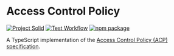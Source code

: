 # Access Control Policy

[![Project Solid](https://img.shields.io/badge/Project-Solid-7C4DFF.svg)](https://solidproject.org/)
[![Test Workflow](https://github.com/solid-contrib/access-control-policy/actions/workflows/ci.yml/badge.svg?branch=main)](https://github.com/solid-contrib/access-control-policy/actions/workflows/ci.yml?query=workflow%3ACI+branch%3Amain)
[![npm package](https://img.shields.io/npm/v/@solid/access-control-policy)](https://www.npmjs.com/package/@solid/access-control-policy)

A TypeScript implementation of the [Access Control Policy (ACP) specification](https://solid.github.io/authorization-panel/acp-specification/).
